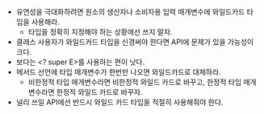 - 유연성을 극대화하려면 원소의 생산자나 소비자용 입력 매개변수에 와일드카드 타입을 사용해라.
  - 타입을 정확히 지정해야 하는 상황에선 쓰지 말자.
- 클래스 사용자가 와일드카드 타입을 신경써야 한다면 API에 문제가 있을 가능성이 크다.
- <E> 보다는 <? super E>를 사용하는 편이 낫다.
- 메서드 선언에 타입 매개변수가 한번만 나오면 와일드카드로 대체하라.
  - 비한정적 타입 매개변수라면 비한정적 와일드 카드로 바꾸고, 한정적 타입 매개변수라면 한정적 와일드 카드로 바꾸자.
- 널리 쓰일 API에선 반드시 와일드 카드 타입을 적절히 사용해줘야 한다.

